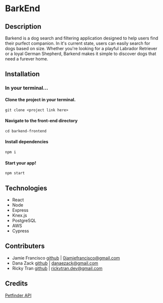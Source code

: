 # BarkEnd

## Description

Barkend is a dog search and filtering application designed to help users find their purfect companion. In it's current state, users can easily search for dogs based on size. Whether you're looking for a playful Labrador Retriever or a loyal German Shepherd, Barkend makes it simple to discover dogs that need a furever home. 

## Installation
### In your terminal...
#### Clone the project in your terminal.
`git clone <project link here>`
#### Navigate to the front-end directory
 `cd barkend-frontend`
#### Install dependencies
`npm i`
#### Start your app!
`npm start`

## Technologies
- React
- Node
- Express
- Knex.js
- PostgreSQL
- AWS
- Cypress


## Contributers
- Jamie Francisco [github](https://github.com/jamiefrancisco) | <0jamiefrancisco@gmail.com> 
- Dana Zack [github](https://github.com/dana-zack) | <danaezack@gmail.com>
- Ricky Tran [github](https://github.com/rickytrandev) | <rickytran.dev@gmail.com>

## Credits
[Petfinder API](https://www.petfinder.com/developers/)


